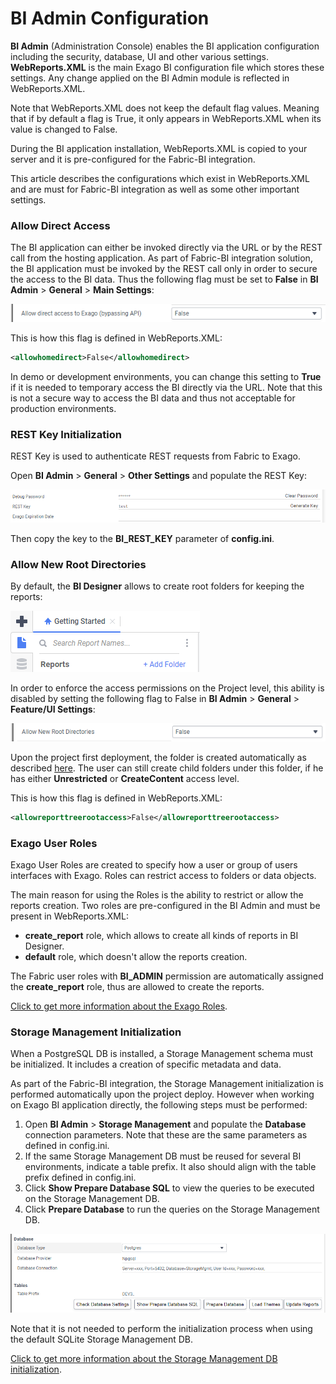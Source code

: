 # BI Admin Configuration

**BI Admin** (Administration Console) enables the BI application configuration including the security, database, UI and other various settings. **WebReports.XML** is the main Exago BI configuration file which stores these settings. Any change applied on the BI Admin module is reflected in WebReports.XML.

Note that WebReports.XML does not keep the default flag values. Meaning that if by default a flag is True, it only appears in WebReports.XML when its value is changed to False. 

During the BI application installation, WebReports.XML is copied to your server and it is pre-configured for the Fabric-BI integration. 

This article describes the configurations which exist in WebReports.XML and are must for Fabric-BI integration as well as some other important settings.

### Allow Direct Access

The BI application can either be invoked directly via the URL or by the REST call from the hosting application. As part of Fabric-BI integration solution, the BI application must be invoked by the REST call only in order to secure the access to the BI data. Thus the following flag must be set to **False** in **BI Admin** > **General** > **Main Settings**:

![image](images/99_allow_dir_access.PNG)

This is how this flag is defined in WebReports.XML:

~~~xml
<allowhomedirect>False</allowhomedirect>
~~~

In demo or development environments, you can change this setting to **True** if it is needed to temporary access the BI directly via the URL. Note that this is not a secure way to access the BI data and thus not acceptable for production environments. 

### REST Key Initialization

REST Key is used to authenticate REST requests from Fabric to Exago. 

Open **BI Admin** >  **General** > **Other Settings** and populate the REST Key:

![key](images/bi_rest_key.PNG)

Then copy the key to the **BI_REST_KEY** parameter of **config.ini**.

### Allow New Root Directories

By default, the **BI Designer** allows to create root folders for keeping the reports:

![image](images/99_add_folder.PNG)

In order to enforce the access permissions on the Project level, this ability is disabled by setting the following flag to False in **BI Admin** > **General** > **Feature/UI Settings**:

![image](images/99_allow_new_root.PNG)

Upon the project first deployment, the <project name> folder is created automatically as described [here](01_Installation.md#Project-Initialization-in-BI). The user can still create child folders under this folder, if he has either **Unrestricted** or **CreateContent** access level.

This is how this flag is defined in WebReports.XML:

~~~xml
<allowreporttreerootaccess>False</allowreporttreerootaccess>
~~~

### Exago User Roles 

Exago User Roles are created to specify how a user or group of users interfaces with Exago. Roles can restrict access to folders or data objects.

The main reason for using the Roles is the ability to restrict or allow the reports creation. Two roles are pre-configured in the BI Admin and must be present in WebReports.XML:

* **create_report** role, which allows to create all kinds of reports in BI Designer.
* **default** role, which doesn't allow the reports creation.

The Fabric user roles with **BI_ADMIN** permission are automatically assigned the **create_report** role, thus are allowed to create the reports.

[Click to get more information about the Exago Roles](https://support.exagoinc.com/hc/en-us/articles/214571808-Roles).

### Storage Management Initialization

When a PostgreSQL DB is installed, a Storage Management schema must be initialized. It includes a creation of specific metadata and data. 

As part of the Fabric-BI integration, the Storage Management initialization is performed automatically upon the project deploy. However when working on Exago BI application directly, the following steps must be performed:

1. Open **BI Admin** >  **Storage Management** and populate the **Database** connection parameters. Note that these are the same parameters as defined in config.ini.
2. If the same Storage Management DB must be reused for several BI environments, indicate a table prefix. It also should align with the table prefix defined in config.ini.
3. Click **Show Prepare Database SQL** to view the queries to be executed on the Storage Management DB.
4. Click **Prepare Database** to run the queries on the Storage Management DB.

![sm](images/bi_sm_details.PNG)

Note that it is not needed to perform the initialization process when using the default SQLite Storage Management DB.

[Click to get more information about the Storage Management DB initialization](https://support.exagoinc.com/hc/en-us/articles/360042229693).

